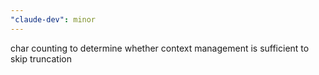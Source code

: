 ```yaml
---
"claude-dev": minor
---
```


char counting to determine whether context management is sufficient to skip truncation
